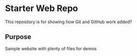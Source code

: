 # Starter Web Repo

This repository is for showing how Git and GitHub work
added?

## Purpose

Sample website with plenty of files for demos
